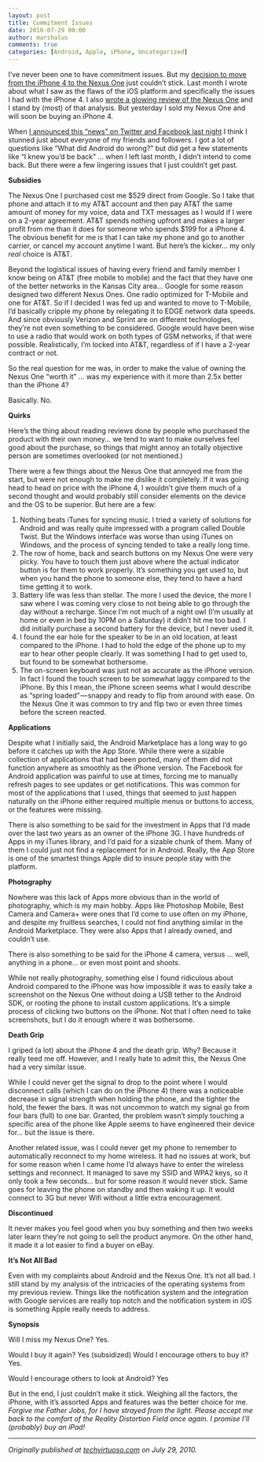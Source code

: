 ```yaml
---
layout: post
title: Commitment Issues
date: 2010-07-29 00:00
author: marshalus
comments: true
categories: [Android, Apple, iPhone, Uncategorized]
---
```



I’ve never been one to have commitment issues. But my [decision to move from the iPhone 4 to the Nexus One](http://techvirtuoso.com/2010/06/29/decision-is-final-apples-failure-is-sending-me-to-android/) just couldn’t stick. Last month I wrote about what I saw as the flaws of the iOS platform and specifically the issues I had with the iPhone 4\. I also [wrote a glowing review of the Nexus One](http://techvirtuoso.com/2010/07/02/the-nexus-one-vs-the-iphone-and-life-after-ios/) and I stand by (most) of that analysis. But yesterday I sold my Nexus One and will soon be buying an iPhone 4.

When [I announced this “news” on Twitter and Facebook last night](http://twitter.com/Marshalus/status/19790864408) I think I stunned just about everyone of my friends and followers. I got a lot of questions like “What did Android do wrong?” but did get a few statements like “I knew you’d be back” … when I left last month, I didn’t intend to come back. But there were a few lingering issues that I just couldn’t get past.

**Subsidies**

The Nexus One I purchased cost me $529 direct from Google. So I take that phone and attach it to my AT&T account and then pay AT&T the same amount of money for my voice, data and TXT messages as I would if I were on a 2-year agreement. AT&T spends nothing upfront and makes a larger profit from me than it does for someone who spends $199 for a iPhone 4\. The obvious benefit for me is that I can take my phone and go to another carrier, or cancel my account anytime I want. But here’s the kicker… my only _real_ choice is AT&T.

Beyond the logistical issues of having every friend and family member I know being on AT&T (free mobile to mobile) and the fact that they have one of the better networks in the Kansas City area… Google for some reason designed two different Nexus Ones. One radio optimized for T-Mobile and one for AT&T. So if I decided I was fed up and wanted to move to T-Mobile, I’d basically cripple my phone by relegating it to EDGE network data speeds. And since obviously Verizon and Sprint are on different technologies, they’re not even something to be considered. Google would have been wise to use a radio that would work on both types of GSM networks, if that were possible. Realistically, I’m locked into AT&T, regardless of if I have a 2-year contract or not.

So the real question for me was, in order to make the value of owning the Nexus One “worth it” … was my experience with it more than 2.5x better than the iPhone 4?

Basically. No.

**Quirks**

Here’s the thing about reading reviews done by people who purchased the product with their own money… we tend to want to make ourselves feel good about the purchase, so things that might annoy an totally objective person are sometimes overlooked (or not mentioned.)

There were a few things about the Nexus One that annoyed me from the start, but were not enough to make me dislike it completely. If it was going head to head on price with the iPhone 4, I wouldn’t give them much of a second thought and would probably still consider elements on the device and the OS to be superior. But here are a few:

1.  Nothing beats iTunes for syncing music. I tried a variety of solutions for Android and was really quite impressed with a program called Double Twist. But the Windows interface was worse than using iTunes on Windows, and the process of syncing tended to take a really long time.
2.  The row of home, back and search buttons on my Nexus One were very picky. You have to touch them just above where the actual indicator button is for them to work properly. It’s something you get used to, but when you hand the phone to someone else, they tend to have a hard time getting it to work.
3.  Battery life was less than stellar. The more I used the device, the more I saw where I was coming very close to not being able to go through the day without a recharge. Since I’m not much of a night owl (I’m usually at home or even in bed by 10PM on a Saturday) it didn’t hit me too bad. I did initially purchase a second battery for the device, but I never used it.
4.  I found the ear hole for the speaker to be in an old location, at least compared to the iPhone. I had to hold the edge of the phone up to my ear to hear other people clearly. It was something I had to get used to, but found to be somewhat bothersome.
5.  The on-screen keyboard was just not as accurate as the iPhone version. In fact I found the touch screen to be somewhat laggy compared to the iPhone. By this I mean, the iPhone screen seems what I would describe as “spring loaded” — snappy and ready to flip from around with ease. On the Nexus One it was common to try and flip two or even three times before the screen reacted.

**Applications**

Despite what I initially said, the Android Marketplace has a long way to go before it catches up with the App Store. While there were a sizable collection of applications that had been ported, many of them did not function anywhere as smoothly as the iPhone version. The Facebook for Android application was painful to use at times, forcing me to manually refresh pages to see updates or get notifications. This was common for most of the applications that I used, things that seemed to just happen naturally on the iPhone either required multiple menus or buttons to access, or the features were missing.

There is also something to be said for the investment in Apps that I’d made over the last two years as an owner of the iPhone 3G. I have hundreds of Apps in my iTunes library, and I’d paid for a sizable chunk of them. Many of them I could just not find a replacement for in Android. Really, the App Store is one of the smartest things Apple did to insure people stay with the platform.

**Photography**

Nowhere was this lack of Apps more obvious than in the world of photography, which is my main hobby. Apps like Photoshop Mobile, Best Camera and Camera+ were ones that I’d come to use often on my iPhone, and despite my fruitless searches, I could not find anything similar in the Android Marketplace. They were also Apps that I already owned, and couldn’t use.

There is also something to be said for the iPhone 4 camera, versus … well, anything in a phone… or even most point and shoots.

While not really photography, something else I found ridiculous about Android compared to the iPhone was how impossible it was to easily take a screenshot on the Nexus One without doing a USB tether to the Android SDK, or rooting the phone to install custom applications. It’s a simple process of clicking two buttons on the iPhone. Not that I often need to take screenshots, but I do it enough where it was bothersome.

**Death Grip**

I griped (a lot) about the iPhone 4 and the death grip. Why? Because it really teed me off. However, and I really hate to admit this, the Nexus One had a very similar issue.

While I could never get the signal to drop to the point where I would disconnect calls (which I can do on the iPhone 4) there was a noticeable decrease in signal strength when holding the phone, and the tighter the hold, the fewer the bars. It was not uncommon to watch my signal go from four bars (full) to one bar. Granted, the problem wasn’t simply touching a specific area of the phone like Apple seems to have engineered their device for… but the issue is there.

Another related issue, was I could never get my phone to remember to automatically reconnect to my home wireless. It had no issues at work, but for some reason when I came home I’d always have to enter the wireless settings and reconnect. It managed to save my SSID and WPA2 keys, so it only took a few seconds… but for some reason it would never stick. Same goes for leaving the phone on standby and then waking it up. It would connect to 3G but never Wifi without a little extra encouragement.

**Discontinued**

It never makes you feel good when you buy something and then two weeks later learn they’re not going to sell the product anymore. On the other hand, it made it a lot easier to find a buyer on eBay.

**It’s Not All Bad**

Even with my complaints about Android and the Nexus One. It’s not all bad. I still stand by my analysis of the intricacies of the operating systems from my previous review. Things like the notification system and the integration with Google services are really top notch and the notification system in iOS is something Apple really needs to address.

**Synopsis**

Will I miss my Nexus One? Yes.

Would I buy it again? Yes (subsidized) Would I encourage others to buy it? Yes.

Would I encourage others to look at Android? Yes

But in the end, I just couldn’t make it stick. Weighing all the factors, the iPhone, with it’s assorted Apps and features was the better choice for me. _Forgive me Father Jobs, for I have strayed from the light. Please accept me back to the comfort of the Reality Distortion Field once again. I promise I’ll (probably) buy an iPad!_

* * *

_Originally published at_ [_techvirtuoso.com_](http://techvirtuoso.com/2010/07/29/commitment-issues-sold-the-nexus-one-back-to-ios/) _on July 29, 2010._